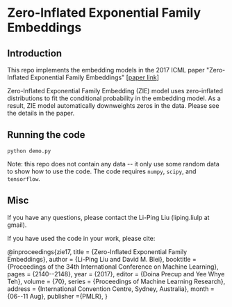# Zero-Inflated Exponential Family Embeddings 

## Introduction

This repo implements the embedding models in the 2017 ICML paper "Zero-Inflated Exponential Family Embeddings" 
\[[paper link](http://proceedings.mlr.press/v70/liu17a/liu17a.pdf)\]

Zero-Inflated Exponential Family Embedding (ZIE) model uses zero-inflated distributions to fit the conditional probability 
in the embedding model. As a result, ZIE model automatically downweights zeros in the data. Please see the details in the paper. 


## Running the code

`python demo.py`

Note: this repo does not contain any data -- it only use some random data to show how to use the code. The code requires 
`numpy`, `scipy`, and `tensorflow`.


## Misc

If you have any questions, please contact the Li-Ping Liu (liping.liulp at gmail).

If you have used the code in your work, please cite: 

@inproceedings{zie17,
  title =    {Zero-Inflated Exponential Family Embeddings},
  author =   {Li-Ping Liu and David M. Blei},
  booktitle ={Proceedings of the 34th International Conference on Machine Learning},
  pages =    {2140--2148},
  year =     {2017},
  editor =   {Doina Precup and Yee Whye Teh},
  volume =   {70},
  series =   {Proceedings of Machine Learning Research},
  address =  {International Convention Centre, Sydney, Australia},
  month =    {06--11 Aug},
  publisher ={PMLR},
}
